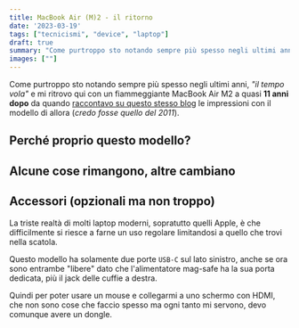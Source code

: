```yaml
---
title: MacBook Air (M)2 - il ritorno
date: '2023-03-19'
tags: ["tecnicismi", "device", "laptop"]
draft: true
summary: "Come purtroppo sto notando sempre più spesso negli ultimi anni, \"il tempo vola\" e mi ritrovo qui con un fiammeggiante MacBook Air M2 a quasi 11 anni dopo da quando raccontavo su questo stesso blog le impressioni con il modello di allora (credo fosse quello del 2011)."
images: [""]
---
```


Come purtroppo sto notando sempre più spesso negli ultimi anni, *"il tempo vola"* e mi ritrovo qui con un fiammeggiante MacBook Air M2 a quasi **11 anni dopo** da quando [raccontavo su questo stesso blog](/post/macbook-air) le impressioni con il modello di allora (*credo fosse quello del 2011*).

## Perché proprio questo modello?

## Alcune cose rimangono, altre cambiano

## Accessori (opzionali ma non troppo)
La triste realtà di molti laptop moderni, sopratutto quelli Apple, è che difficilmente si riesce a farne un uso regolare limitandosi a quello che trovi nella scatola.

Questo modello ha solamente due porte `USB-C` sul lato sinistro, anche se ora sono entrambe "libere" dato che l'alimentatore mag-safe ha la sua porta dedicata, più il jack delle cuffie a destra.

Quindi per poter usare un mouse e collegarmi a uno schermo con HDMI, che non sono cose che faccio spesso ma ogni tanto mi servono, devo comunque avere un dongle.